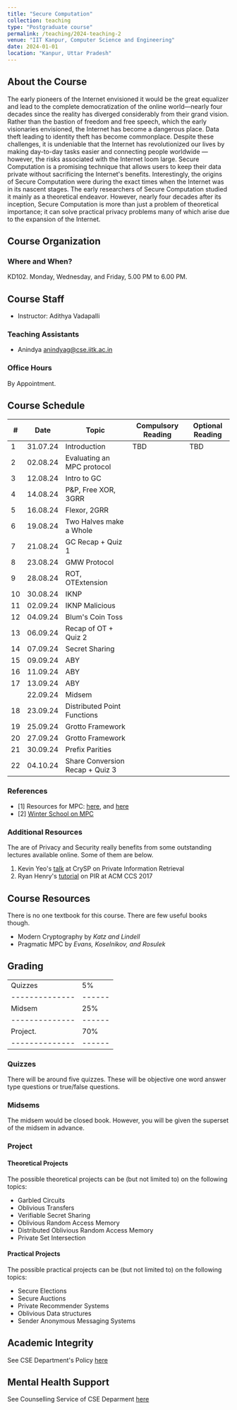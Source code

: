 ```yaml
---
title: "Secure Computation"
collection: teaching
type: "Postgraduate course"
permalink: /teaching/2024-teaching-2
venue: "IIT Kanpur, Computer Science and Engineering"
date: 2024-01-01
location: "Kanpur, Uttar Pradesh"
---
```

About the Course
-------------------------
The early pioneers of the Internet envisioned it would be the great equalizer and lead to the complete democratization of the online world—nearly four decades since the reality has diverged considerably from their grand vision. Rather than the bastion of freedom and free speech, which the early visionaries envisioned, the Internet has become a dangerous place. Data theft leading to identity theft has become commonplace. Despite these challenges, it is undeniable that the Internet has revolutionized our lives by making day-to-day tasks easier and connecting people worldwide — however, the risks associated with the Internet loom large. Secure Computation is a promising technique that allows users to keep their data private without sacrificing the Internet's benefits.
Interestingly, the origins of Secure Computation were during the exact times when the Internet was in its nascent stages. The early researchers of Secure Computation studied it mainly as a theoretical endeavor. However, nearly four decades after its inception, Secure Computation is more than just a problem of theoretical importance; it can solve practical privacy problems many of which arise due to the expansion of the Internet.


Course Organization
-----------------------

### Where and When?
KD102. Monday, Wednesday, and Friday, 5.00 PM to 6.00 PM.

## Course Staff
- Instructor: Adithya Vadapalli

### Teaching Assistants
- Anindya anindyag@cse.iitk.ac.in

### Office Hours
By Appointment.



Course Schedule
------------------------------

| #  | Date      | Topic                     | Compulsory Reading | Optional Reading |
|----|-----------|---------------------------|--------------------|------------------|
| 1  | 31.07.24  | Introduction               | TBD                | TBD              |
| 2  | 02.08.24  | Evaluating an MPC protocol |                    |                  |
| 3  | 12.08.24  | Intro to GC                |                    |                  |
| 4  | 14.08.24  | P&P, Free XOR, 3GRR        |                    |                  |
| 5  | 16.08.24  | Flexor, 2GRR               |                    |                  |
| 6  | 19.08.24  | Two Halves make a Whole    |                    |                  |                  
| 7  | 21.08.24  | GC Recap + Quiz 1          |                    |                  |
| 8  | 23.08.24  | GMW Protocol               |                    |                  |
| 9  | 28.08.24  | ROT, OTExtension           |                    |                  |
| 10 | 30.08.24  | IKNP                       |                    |                  |
| 11 | 02.09.24  | IKNP Malicious             |                    |                  |
| 12 | 04.09.24  | Blum's Coin Toss           |                    |                  |
| 13 | 06.09.24  | Recap of OT + Quiz 2                |                    |                  |
| 14 | 07.09.24  | Secret Sharing                        |                    |                  |
| 15 | 09.09.24  | ABY                        |                    |                  |
| 16 | 11.09.24  | ABY                        |                    |                  |
| 17 | 13.09.24  | ABY                        |                    |                  |
|      |  22.09.24  | Midsem                        |                    |                  |
| 18 | 23.09.24  | Distributed Point Functions                        |                    |                  |
| 19 | 25.09.24  | Grotto Framework                        |                    |                  |
| 20 | 27.09.24  | Grotto Framework                        |                    |                  |
| 21 | 30.09.24  | Prefix Parities                        |                    |                  |
| 22 | 04.10.24  | Share Conversion Recap + Quiz 3                        |                    |                  |


### References
- [1] Resources for MPC: [here](https://u.cs.biu.ac.il/~lindell/MPC-resources.html), and [here](https://github.com/rdragos/awesome-mpc)
- [2] [Winter School on MPC](https://www.youtube.com/playlist?list=PLXF_IJaFk-9BFn8M-dsEm5x3-5Cvji3V9)

### Additional Resources

The are of Privacy and Security really benefits from some outstanding lectures available online. Some of them are below. 
1. Kevin Yeo's [talk](https://www.youtube.com/watch?v=8eqJztvaT1w) at CrySP on Private Information Retrieval 
2. Ryan Henry's [tutorial](https://www.youtube.com/watch?v=XEYwMPwPxNI&t=450s) on PIR at ACM CCS 2017


Course Resources
------------------------
There is no one textbook for this course. There are few useful books though. 
- Modern Cryptography by _Katz and Lindell_
- Pragmatic MPC by _Evans, Koselnikov, and Rosulek_


Grading
-----------------------------

|              |      | 
|--------------|------|
|Quizzes  | 5%  | 
|--------------|------|
|Midsem  | 25%  | 
|--------------|------|
|Project.    | 70%  | 
|--------------|------|


### Quizzes
There will be around five quizzes. These will be objective one word answer type questions or true/false questions. 

### Midsems
The midsem would be closed book. However, you will be given the superset of the midsem in advance. 

### Project
#### Theoretical Projects
The possible theoretical projects can be (but not limited to) on the following topics:
- Garbled Circuits
- Oblivious Transfers
- Verifiable Secret Sharing
- Oblivious Random Access Memory
- Distributed Oblivious Random Access Memory
- Private Set Intersection


#### Practical Projects
The possible practical projects can be (but not limited to) on the following topics:
 - Secure Elections
- Secure Auctions
- Private Recommender Systems
- Oblivious Data structures
- Sender Anonymous Messaging Systems
 
Academic Integrity
---------------------------
See CSE Department's Policy [here](https://www.cse.iitk.ac.in/pages/AntiCheatingPolicy.html)

Mental Health Support
---------------------------
See Counselling Service of CSE Deparment [here](https://www.cse.iitk.ac.in/pages/Counselling.html)
